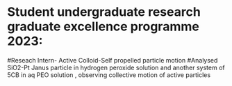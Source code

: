 # Student undergraduate research graduate excellence programme 2023:
#Reseach Intern- Active Colloid-Self propelled particle motion
#Analysed SiO2-Pt Janus particle in hydrogen peroxide solution and another system of 5CB in aq PEO solution , observing collective  motion of active particles

